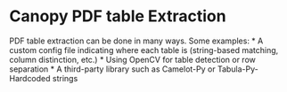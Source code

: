 # Canopy PDF table Extraction

PDF table extraction can be done in many ways. Some examples:
    * A custom config file indicating where each table is (string-based matching, column distinction, etc.)
    * Using OpenCV for table detection or row separation 
    * A third-party library such as Camelot-Py or Tabula-Py-Hardcoded strings
